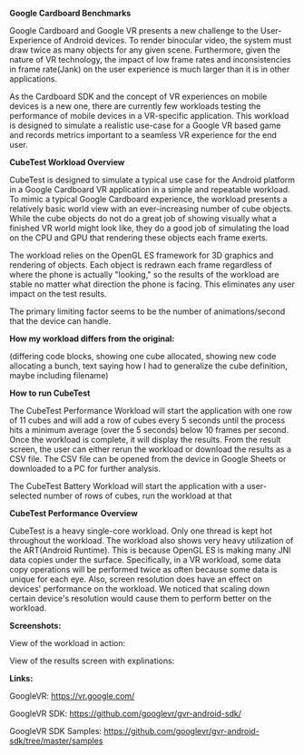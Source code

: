 **Google Cardboard Benchmarks**

Google Cardboard and Google VR presents a new challenge to the User-Experience of Android devices. To render binocular video, the system must draw twice as many objects for any given scene. Furthermore, given the nature of VR technology, the impact of low frame rates and inconsistencies in frame rate(Jank) on the user experience is much larger than it is in other applications.

As the Cardboard SDK and the concept of VR experiences on mobile devices is a new one, there are currently few workloads testing the performance of mobile devices in a VR-specific application. This workload is designed to simulate a realistic use-case for a Google VR based game and records metrics important to a seamless VR experience for the end user.

**CubeTest Workload Overview**

CubeTest is designed to simulate a typical use case for the Android platform in a Google Cardboard VR application in a simple and repeatable workload. To mimic a typical Google Cardboard experience, the workload presents a relatively basic world view with an ever-increasing number of cube objects. While the cube objects do not do a great job of showing visually what a finished VR world might look like, they do a good job of simulating the load on the CPU and GPU that rendering these objects each frame exerts.

The workload relies on the OpenGL ES framework for 3D graphics and rendering of objects. Each object is redrawn each frame regardless of where the phone is actually &quot;looking,&quot; so the results of the workload are stable no matter what direction the phone is facing. This eliminates any user impact on the test results.

The primary limiting factor seems to be the number of animations/second that the device can handle.

**How my workload differs from the original:**

(differing code blocks, showing one cube allocated, showing new code allocating a bunch, text saying how I had to generalize the cube definition, maybe including filename)

**How to run CubeTest**

The CubeTest Performance Workload will start the application with one row of 11 cubes and will add a row of cubes every 5 seconds until the process hits a minimum average (over the 5 seconds) below 10 frames per second. Once the workload is complete, it will display the results. From the result screen, the user can either rerun the workload or download the results as a CSV file. The CSV file can be opened from the device in Google Sheets or downloaded to a PC for further analysis.

The CubeTest Battery Workload will start the application with a user-selected number of rows of cubes, run the workload at that

**CubeTest Performance Overview**

CubeTest is a heavy single-core workload. Only one thread is kept hot throughout the workload. The workload also shows very heavy utilization of the ART(Android Runtime). This is because OpenGL ES is making many JNI data copies under the surface. Specifically, in a VR workload, some data copy operations will be performed twice as often because some data is unique for each eye. Also, screen resolution does have an effect on devices&#39; performance on the workload. We noticed that scaling down certain device&#39;s resolution would cause them to perform better on the workload.

**Screenshots:**

View of the workload in action:



View of the results screen with explinations:

**Links:**

GoogleVR: https://vr.google.com/

GoogleVR SDK: https://github.com/googlevr/gvr-android-sdk/

GoogleVR SDK Samples: https://github.com/googlevr/gvr-android-sdk/tree/master/samples